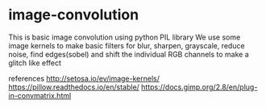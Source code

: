 # image-convolution
This is basic image convolution using python PIL library
We use some image kernels to make basic filters for blur, sharpen, grayscale, reduce noise, find edges(sobel) and shift the individual RGB channels to make a glitch like effect

references
http://setosa.io/ev/image-kernels/
https://pillow.readthedocs.io/en/stable/
https://docs.gimp.org/2.8/en/plug-in-convmatrix.html
